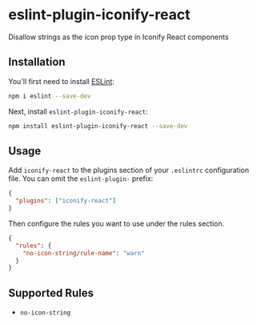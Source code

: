 # eslint-plugin-iconify-react

Disallow strings as the icon prop type in Iconify React components

## Installation

You'll first need to install [ESLint](https://eslint.org/):

```sh
npm i eslint --save-dev
```

Next, install `eslint-plugin-iconify-react`:

```sh
npm install eslint-plugin-iconify-react --save-dev
```

## Usage

Add `iconify-react` to the plugins section of your `.eslintrc` configuration file. You can omit the `eslint-plugin-` prefix:

```json
{
  "plugins": ["iconify-react"]
}
```

Then configure the rules you want to use under the rules section.

```json
{
  "rules": {
    "no-icon-string/rule-name": "warn"
  }
}
```

## Supported Rules

- `no-icon-string`
